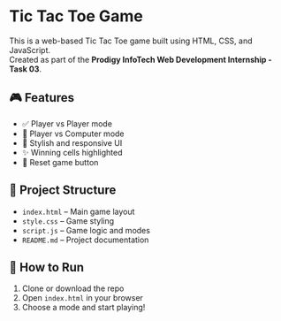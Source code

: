 # Tic Tac Toe Game

This is a web-based Tic Tac Toe game built using HTML, CSS, and JavaScript.  
Created as part of the **Prodigy InfoTech Web Development Internship - Task 03**.

## 🎮 Features

- ✅ Player vs Player mode
- 🤖 Player vs Computer mode
- 🎨 Stylish and responsive UI
- ✨ Winning cells highlighted
- 🔁 Reset game button

## 📂 Project Structure

- `index.html` – Main game layout  
- `style.css` – Game styling  
- `script.js` – Game logic and modes  
- `README.md` – Project documentation

## 🚀 How to Run

1. Clone or download the repo
2. Open `index.html` in your browser
3. Choose a mode and start playing!
